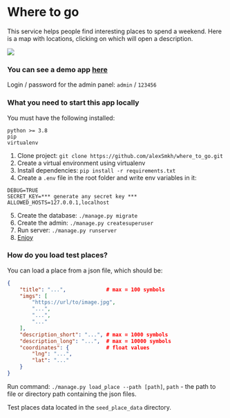# Where to go

This service helps people find interesting places to spend a weekend. Here is a map with locations, clicking on which will open a description.

![](sample.gif)

### You can see a demo app [here](https://alexsmkh.pythonanywhere.com/)
Login / password for the admin panel: `admin` / `123456`
    

### What you need to start this app locally
You must have the following installed:
```text
python >= 3.8
pip
virtualenv
```

1. Clone project: `git clone https://github.com/alexSmkh/where_to_go.git`
2. Create a virtual environment using virtualenv
3. Install dependencies: `pip install -r requirements.txt`
4. Create a `.env` file in the root folder and write env variables in it:
```text
DEBUG=TRUE
SECRET_KEY=*** generate any secret key ***
ALLOWED_HOSTS=127.0.0.1,localhost
```
5. Create the database: `./manage.py migrate`
6. Create the admin: `./manage.py createsuperuser`
7. Run server: `./manage.py runserver`
8. [Enjoy](http://127.0.0.1:8000)

### How do you load test places?
You can load a place from a json file, which should be:
```json
{
    "title": "...",             # max = 100 symbols
    "imgs": [
        "https://url/to/image.jpg",
        "...",
        "...",
        "..."
    ],
    "description_short": "...", # max = 1000 symbols
    "description_long": "...",  # max = 10000 symbols
    "coordinates": {            # float values
        "lng": "...",           
        "lat": "..."
    }
}
```

Run command: `./manage.py load_place --path [path]`, `path` - the path to file or directory path containing the json files.

Test places data located in the `seed_place_data` directory.